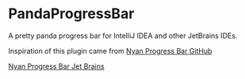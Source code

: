 # PandaProgressBar

A pretty panda progress bar for IntelliJ IDEA and other JetBrains IDEs.

Inspiration of this plugin came from [Nyan Progress Bar GitHub](https://github.com/batya239/NyanProgressBar)

[Nyan Progress Bar Jet Brains](https://plugins.jetbrains.com/plugin/8575-nyan-progress-bar)
